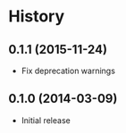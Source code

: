 
# History

## 0.1.1 (2015-11-24)

  * Fix deprecation warnings

## 0.1.0 (2014-03-09)

  * Initial release
